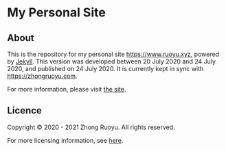 # My Personal Site

## About

This is the repository for my personal site https://www.ruoyu.xyz, powered by [Jekyll](https://jekyllrb.com/). This version was developed between 20 July 2020 and 24 July 2020, and published on 24 July 2020. It is currently kept in sync with https://zhongruoyu.com.

For more information, please visit [the site](https://www.ruoyu.xyz).

## Licence

Copyright © 2020 - 2021 Zhong Ruoyu. All rights reserved.

For more licensing information, see [here](/LICENSE.md).
